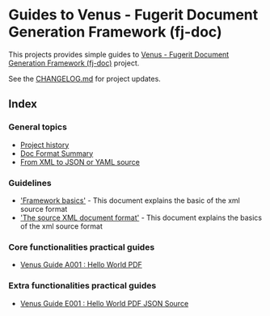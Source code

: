 # Guides to Venus - Fugerit Document Generation Framework (fj-doc)  

This projects provides simple guides to [Venus - Fugerit Document Generation Framework (fj-doc)](https://github.com/fugerit-org/fj-doc) project.

See the [CHANGELOG.md](CHANGELOG.md) for project updates.

## Index

### General topics
* [Project history](src/docs/common/history.md)
* [Doc Format Summary](src/docs/common/doc_format_summary.md)
* [From XML to JSON or YAML source](src/docs/common/doc_from_xml_to_json_or_yaml.md)

### Guidelines
* ['Framework basics'](src/docs/guidelines/G001_basics.md) - This document explains the basic of the xml source format
* ['The source XML document format'](src/docs/guidelines/G002_xml_format.md) - This document explains the basics of the xml source format

### Core functionalities practical guides
* [Venus Guide A001 : Hello World PDF](fj-doc-guides-A001-hello-world-pdf/README.md)

### Extra functionalities practical guides
* [Venus Guide E001 : Hello World PDF JSON Source](fj-doc-guides-E001-hello-world-pdf-json-source/README.md)


